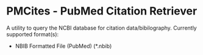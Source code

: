# PMCites - PubMed Citation Retriever
 A utility to query the NCBI database for citation data/bibilography.
 Currently supported format(s):
  - NBIB Formatted File (PubMed) (*.nbib)
